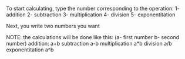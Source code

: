 To start calculating, type the number corresponding to the operation:
  1- addition
  2- subtraction
  3- multiplication
  4- division
  5- exponentitation

Next, you write two numbers you want

NOTE: the calculations will be done like this:      (a- first number  b- second number)
  addition:       a+b
  subtraction     a-b
  multiplication  a*b
  division        a/b
  exponentitation a^b
